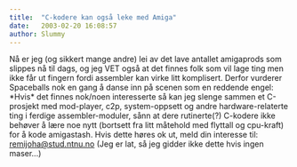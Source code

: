```yaml
---
title:  "C-kodere kan også leke med Amiga"
date:   2003-02-20 16:08:57
author: Slummy
---
```

Nå er jeg (og sikkert mange andre) lei av det lave antallet amigaprods
som slippes nå til dags, og jeg VET også at det finnes folk som vil lage
ting men ikke får ut fingern fordi assembler kan virke litt komplisert.
Derfor vurderer Spaceballs nok en gang å danse inn på scenen som en
reddende engel: \*Hvis\* det finnes nok/noen interesserte så kan jeg
slenge sammen et C-prosjekt med mod-player, c2p, system-oppsett og andre
hardware-relaterte ting i ferdige assembler-moduler, sånn at dere
rutinerte(?) C-kodere ikke behøver å lære noe nytt (bortsett fra litt
måtehold med flyttall og cpu-kraft) for å kode amigastash. Hvis dette
høres ok ut, meld din interesse til: remijoha@stud.ntnu.no (Jeg er lat,
så jeg gidder ikke dette hvis ingen maser...)

